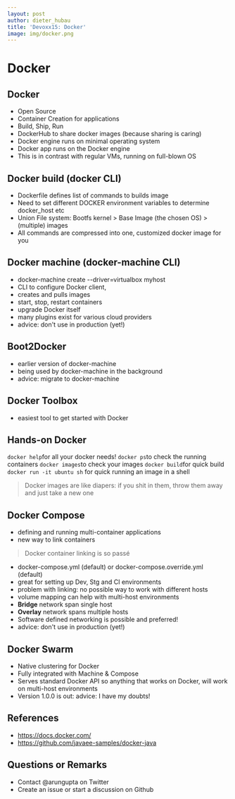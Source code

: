 ```yaml
---
layout: post
author: dieter_hubau
title: 'Devoxx15: Docker'
image: img/docker.png
---
```

# Docker

## Docker
- Open Source
- Container Creation for applications
- Build, Ship, Run
- DockerHub to share docker images (because sharing is caring)
- Docker engine runs on minimal operating system
- Docker app runs on the Docker engine
- This is in contrast with regular VMs, running on full-blown OS

## Docker build (docker CLI)
- Dockerfile defines list of commands to builds image
- Need to set different DOCKER environment variables to determine docker_host etc
- Union File system: Bootfs kernel > Base Image (the chosen OS) > (multiple) images
- All commands are compressed into one, customized docker image for you

## Docker machine (docker-machine CLI)
- docker-machine create --driver=virtualbox myhost
- CLI to configure Docker client,
- creates and pulls images
- start, stop, restart containers
- upgrade Docker itself
- many plugins exist for various cloud providers
- advice: don't use in production (yet!)

## Boot2Docker
- earlier version of docker-machine
- being used by docker-machine in the background
- advice: migrate to docker-machine

## Docker Toolbox
- easiest tool to get started with Docker

## Hands-on Docker
`docker help`for all your docker needs!
`docker ps`to check the running containers
`docker images`to check your images
`docker build`for quick build
`docker run -it ubuntu sh` for quick running an image in a shell
 
> Docker images are like diapers: if you shit in them, throw them away and just take a new one

## Docker Compose
- defining and running multi-container applications
- new way to link containers

> Docker container linking is so passé

- docker-compose.yml (default) or docker-compose.override.yml (default)
- great for setting up Dev, Stg and CI environments
- problem with linking: no possible way to work with different hosts
- volume mapping can help with multi-host environments
- **Bridge** network span single host
- **Overlay** network spans multiple hosts
- Software defined networking is possible and preferred!
- advice: don't use in production (yet!)

## Docker Swarm
- Native clustering for Docker
- Fully integrated with Machine & Compose
- Serves standard Docker API so anything that works on Docker, will work on multi-host environments
- Version 1.0.0 is out: advice: I have my doubts!

## References
- https://docs.docker.com/
- https://github.com/javaee-samples/docker-java

## Questions or Remarks
- Contact @arungupta on Twitter
- Create an issue or start a discussion on Github
